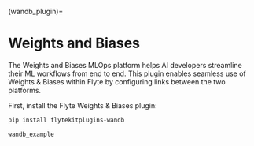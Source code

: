 (wandb_plugin)=

# Weights and Biases



The Weights and Biases MLOps platform helps AI developers streamline their ML workflows from end to end. This plugin
enables seamless use of Weights & Biases within Flyte by configuring links between the two platforms.

First, install the Flyte Weights & Biases plugin:

```bash
pip install flytekitplugins-wandb
```

```{auto-examples-toc}
wandb_example
```
